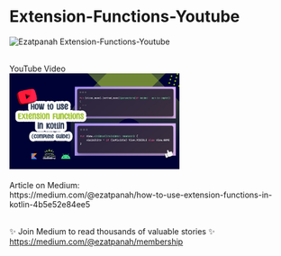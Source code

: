 # Extension-Functions-Youtube

<img alt="Ezatpanah  Extension-Functions-Youtube" src="https://emojipedia-us.s3.amazonaws.com/content/2020/04/05/yt.png" width="3%"></a>


<br>
YouTube Video 
<br> 
<a href="https://youtu.be/_7Dj9-Vte5U" target="_blank"><img alt="Ezatpanah Extension-Functions-Youtube" src="ExtensionFunctionCover.jpg" width="60%"></a>


<br> 
<br> 
Article on Medium:
<br>
https://medium.com/@ezatpanah/how-to-use-extension-functions-in-kotlin-4b5e52e84ee5

<br>
<br>

✨ Join Medium to read thousands of valuable stories ✨
<br>
https://medium.com/@ezatpanah/membership
